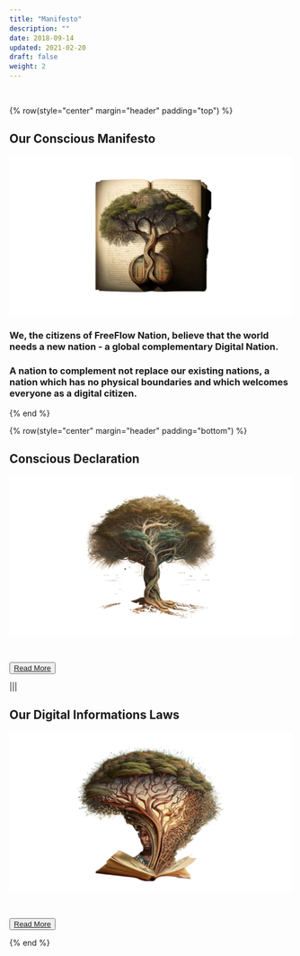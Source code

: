```yaml
---
title: "Manifesto"
description: ""
date: 2018-09-14
updated: 2021-02-20
draft: false
weight: 2
---
```


<div class="container mx-auto">

<br>

<!-- section 1 (co-found) -->

{% row(style="center" margin="header" padding="top") %}

## Our Conscious Manifesto

![Image](img/manifesto.png#xl#mx-auto)


### We, the citizens of FreeFlow Nation, believe that the world needs a new nation - a global complementary Digital Nation. 

### A nation to complement not replace our existing nations, a nation which has no physical boundaries and which welcomes everyone as a digital citizen.

{% end %}

<!-- section 2 (co-found) -->

{% row(style="center" margin="header" padding="bottom") %}

## Conscious Declaration

![Image](img/declaration.png#xl#mx-auto)

<br>

<button>[Read More](/manifesto/declaration/)</button>

|||

## Our Digital Informations Laws

![Image](img/laws.png#xl#mx-auto)

<br>

<button>[Read More](/manifesto/laws/)</button>

{% end %}

</div>